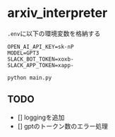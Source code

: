 # arxiv_interpreter

`.env`に以下の環境変数を格納する
```.env
OPEN_AI_API_KEY=sk-nP
MODEL=GPT3
SLACK_BOT_TOKEN=xoxb-
SLACK_APP_TOKEN=xapp-
```

`python main.py`

## TODO
- [] loggingを追加
- [] gptのトークン数のエラー処理